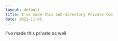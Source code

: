 ```yaml
---
layout: default
title: I've made this sub-directory Private too
date: 2021-11-05
---
```

 
I've made this private as well
